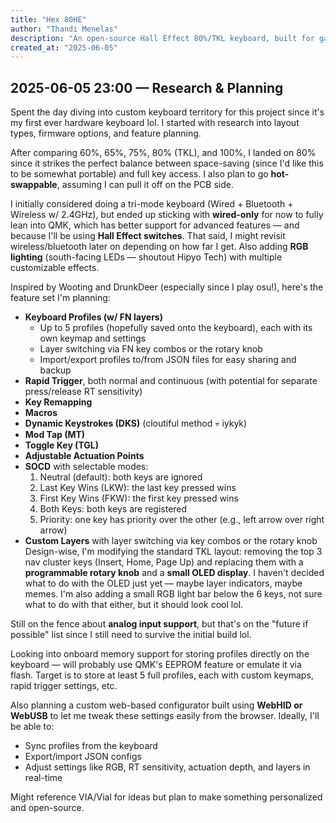 ```yaml
---
title: "Hex 80HE"
author: "Thandi Menelas"
description: "An open-source Hall Effect 80%/TKL keyboard, built for gaming and customization."
created_at: "2025-06-05"
---
```


<!--
## YYYY-MM-DD - Journal Entry Title
< Journal entry notes here >
--->

## 2025-06-05 23:00 — Research & Planning

Spent the day diving into custom keyboard territory for this project since it's my first ever hardware keyboard lol. I started with research into layout types, firmware options, and feature planning.

After comparing 60%, 65%, 75%, 80% (TKL), and 100%, I landed on 80% since it strikes the perfect balance between space-saving (since I'd like this to be somewhat portable) and full key access. I also plan to go **hot-swappable**, assuming I can pull it off on the PCB side.

I initially considered doing a tri-mode keyboard (Wired + Bluetooth + Wireless w/ 2.4GHz), but ended up sticking with **wired-only** for now to fully lean into QMK, which has better support for advanced features — and because I'll be using **Hall Effect switches**. That said, I might revisit wireless/bluetooth later on depending on how far I get. Also adding **RGB lighting** (south-facing LEDs — shoutout Hipyo Tech) with multiple customizable effects.

Inspired by Wooting and DrunkDeer (especially since I play osu!), here's the feature set I'm planning:

- **Keyboard Profiles (w/ FN layers)** 
  - Up to 5 profiles (hopefully saved onto the keyboard), each with its own keymap and settings
  - Layer switching via FN key combos or the rotary knob
  - Import/export profiles to/from JSON files for easy sharing and backup
- **Rapid Trigger**, both normal and continuous (with potential for separate press/release RT sensitivity)
- **Key Remapping**
- **Macros**
- **Dynamic Keystrokes (DKS)** (cloutiful method 💀 iykyk)
- **Mod Tap (MT)**
- **Toggle Key (TGL)**
- **Adjustable Actuation Points**
- **SOCD** with selectable modes:
  1. Neutral (default): both keys are ignored
  2. Last Key Wins (LKW): the last key pressed wins
  3. First Key Wins (FKW): the first key pressed wins
  4. Both Keys: both keys are registered
  5. Priority: one key has priority over the other (e.g., left arrow over right arrow)
- **Custom Layers** with layer switching via key combos or the rotary knob
Design-wise, I'm modifying the standard TKL layout: removing the top 3 nav cluster keys (Insert, Home, Page Up) and replacing them with a **programmable rotary knob** and a **small OLED display**. I haven't decided what to do with the OLED just yet — maybe layer indicators, maybe memes. I'm also adding a small RGB light bar below the 6 keys, not sure what to do with that either, but it should look cool lol.

Still on the fence about **analog input support**, but that's on the "future if possible" list since I still need to survive the initial build lol. 

Looking into onboard memory support for storing profiles directly on the keyboard — will probably use QMK's EEPROM feature or emulate it via flash. Target is to store at least 5 full profiles, each with custom keymaps, rapid trigger settings, etc.

Also planning a custom web-based configurator built using **WebHID or WebUSB** to let me tweak these settings easily from the browser. Ideally, I'll be able to:
- Sync profiles from the keyboard
- Export/import JSON configs
- Adjust settings like RGB, RT sensitivity, actuation depth, and layers in real-time

Might reference VIA/Vial for ideas but plan to make something personalized and open-source.
